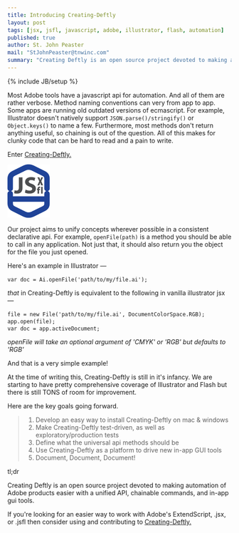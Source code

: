```yaml
---
title: Introducing Creating-Deftly
layout: post
tags: [jsx, jsfl, javascript, adobe, illustrator, flash, automation]
published: true
author: St. John Peaster
mail: "StJohnPeaster@tnwinc.com"
summary: "Creating Deftly is an open source project devoted to making automation of Adobe products easier with a unified API, chainable commands, and in-app gui tools."
---
```


{% include JB/setup %}

Most Adobe tools have a javascript api for automation. And all of them are rather verbose. Method naming conventions can very from app to app. Some apps are running old outdated versions of ecmascript. For example, Illustrator doesn't natively support `JSON.parse()/stringify()` or `Object.keys()` to name a few. Furthermore, most methods don't return anything useful, so chaining is out of the question. All of this makes for clunky code that can be hard to read and a pain to write.

Enter [Creating-Deftly.](https://github.com/tnwinc/creating-deftly)

![logo](/screenshots/creating-deftly/CreatingDeftly_Logo.png "creating-deftly logo")

Our project aims to unify concepts wherever possible in a consistent declarative api. For example, `openFile(path)` is a method you should be able to call in any application. Not just that, it should also return you the object for the file you just opened.

Here's an example in Illustrator &mdash;

    var doc = Ai.openFile('path/to/my/file.ai');

_that_ in Creating-Deftly is equivalent to the following in vanilla illustrator jsx &mdash;

    file = new File('path/to/my/file.ai', DocumentColorSpace.RGB);
    app.open(file);
    var doc = app.activeDocument;

_openFile will take an optional argument of 'CMYK' or 'RGB' but defaults to 'RGB'_

And that is a very simple example!

At the time of writing this, Creating-Deftly is still in it's infancy. We are starting to have pretty comprehensive coverage of Illustrator and Flash but there is still TONS of room for improvement.

Here are the key goals going forward.

> 1. Develop an easy way to install Creating-Deftly on mac & windows
> 2. Make Creating-Deftly test-driven, as well as exploratory/production tests
> 3. Define what the universal api methods should be
> 4. Use Creating-Deftly as a platform to drive new in-app GUI tools
> 5. Document, Document, Document!

tl;dr

Creating Deftly is an open source project devoted to making automation of Adobe products easier with a unified API, chainable commands, and in-app gui tools.

If you're looking for an easier way to work with Adobe's ExtendScript, .jsx, or .jsfl then consider using and contributing to [Creating-Deftly.](https://github.com/tnwinc/creating-deftly)
